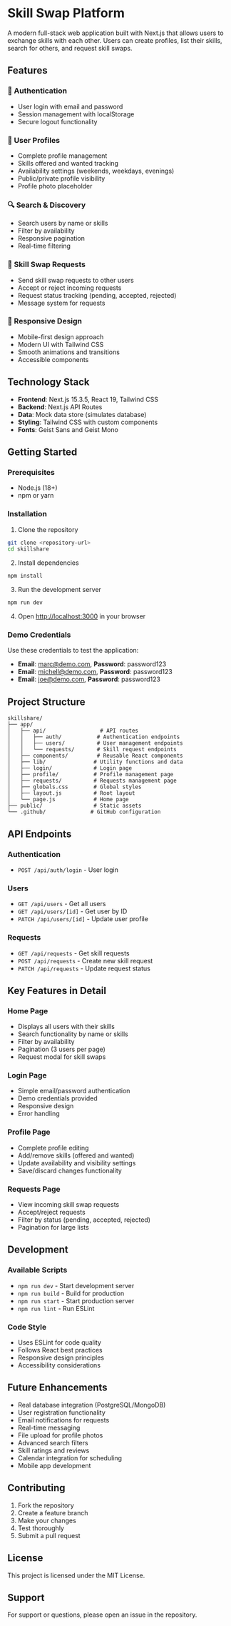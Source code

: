 # Skill Swap Platform

A modern full-stack web application built with Next.js that allows users to exchange skills with each other. Users can create profiles, list their skills, search for others, and request skill swaps.

## Features

### 🔐 Authentication
- User login with email and password
- Session management with localStorage
- Secure logout functionality

### 👤 User Profiles
- Complete profile management
- Skills offered and wanted tracking
- Availability settings (weekends, weekdays, evenings)
- Public/private profile visibility
- Profile photo placeholder

### 🔍 Search & Discovery
- Search users by name or skills
- Filter by availability
- Responsive pagination
- Real-time filtering

### 🤝 Skill Swap Requests
- Send skill swap requests to other users
- Accept or reject incoming requests
- Request status tracking (pending, accepted, rejected)
- Message system for requests

### 📱 Responsive Design
- Mobile-first design approach
- Modern UI with Tailwind CSS
- Smooth animations and transitions
- Accessible components

## Technology Stack

- **Frontend**: Next.js 15.3.5, React 19, Tailwind CSS
- **Backend**: Next.js API Routes
- **Data**: Mock data store (simulates database)
- **Styling**: Tailwind CSS with custom components
- **Fonts**: Geist Sans and Geist Mono

## Getting Started

### Prerequisites
- Node.js (18+)
- npm or yarn

### Installation

1. Clone the repository
```bash
git clone <repository-url>
cd skillshare
```

2. Install dependencies
```bash
npm install
```

3. Run the development server
```bash
npm run dev
```

4. Open [http://localhost:3000](http://localhost:3000) in your browser

### Demo Credentials

Use these credentials to test the application:

- **Email**: marc@demo.com, **Password**: password123
- **Email**: michell@demo.com, **Password**: password123  
- **Email**: joe@demo.com, **Password**: password123

## Project Structure

```
skillshare/
├── app/
│   ├── api/                 # API routes
│   │   ├── auth/           # Authentication endpoints
│   │   ├── users/          # User management endpoints
│   │   └── requests/       # Skill request endpoints
│   ├── components/         # Reusable React components
│   ├── lib/               # Utility functions and data
│   ├── login/             # Login page
│   ├── profile/           # Profile management page
│   ├── requests/          # Requests management page
│   ├── globals.css        # Global styles
│   ├── layout.js          # Root layout
│   └── page.js            # Home page
├── public/                # Static assets
└── .github/              # GitHub configuration
```

## API Endpoints

### Authentication
- `POST /api/auth/login` - User login

### Users
- `GET /api/users` - Get all users
- `GET /api/users/[id]` - Get user by ID
- `PATCH /api/users/[id]` - Update user profile

### Requests
- `GET /api/requests` - Get skill requests
- `POST /api/requests` - Create new skill request
- `PATCH /api/requests` - Update request status

## Key Features in Detail

### Home Page
- Displays all users with their skills
- Search functionality by name or skills
- Filter by availability
- Pagination (3 users per page)
- Request modal for skill swaps

### Login Page
- Simple email/password authentication
- Demo credentials provided
- Responsive design
- Error handling

### Profile Page
- Complete profile editing
- Add/remove skills (offered and wanted)
- Update availability and visibility settings
- Save/discard changes functionality

### Requests Page
- View incoming skill swap requests
- Accept/reject requests
- Filter by status (pending, accepted, rejected)
- Pagination for large lists

## Development

### Available Scripts

- `npm run dev` - Start development server
- `npm run build` - Build for production
- `npm run start` - Start production server
- `npm run lint` - Run ESLint

### Code Style
- Uses ESLint for code quality
- Follows React best practices
- Responsive design principles
- Accessibility considerations

## Future Enhancements

- Real database integration (PostgreSQL/MongoDB)
- User registration functionality
- Email notifications for requests
- Real-time messaging
- File upload for profile photos
- Advanced search filters
- Skill ratings and reviews
- Calendar integration for scheduling
- Mobile app development

## Contributing

1. Fork the repository
2. Create a feature branch
3. Make your changes
4. Test thoroughly
5. Submit a pull request

## License

This project is licensed under the MIT License.

## Support

For support or questions, please open an issue in the repository.
